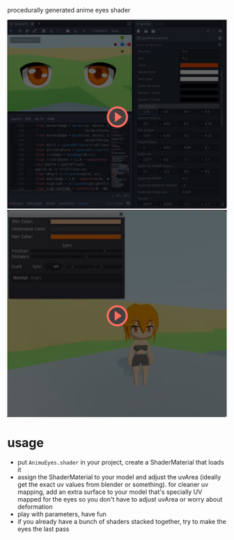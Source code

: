 procedurally generated anime eyes shader

[![eyes demo](pics/eyes.png)](https://nitter.net/roriicon/status/1293630320990978049)
[![eyes on model demo](pics/model.png)](https://nitter.net/roriicon/status/1294058239848583168)


# usage
* put `AnimuEyes.shader` in your project, create a ShaderMaterial that loads it
* assign the ShaderMaterial to your model and adjust the uvArea (ideally get the exact uv values
  from blender or something). for cleaner uv mapping, add an extra surface to your model that's
  specially UV mapped for the eyes so you don't have to adjust uvArea or worry about deformation
* play with parameters, have fun
* if you already have a bunch of shaders stacked together, try to make the eyes the last pass
